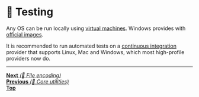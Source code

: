 # 🤖 Testing

Any OS can be run locally using
[virtual machines](https://en.wikipedia.org/wiki/Virtual_machine). Windows
provides with
[official images](https://developer.microsoft.com/en-us/windows/downloads/virtual-machines).

It is recommended to run automated tests on a
[continuous integration](https://en.wikipedia.org/wiki/Continuous_integration)
provider that supports Linux, Mac and Windows, which most high-profile providers
now do.

<hr>

[**Next** _(📝 File encoding)_](../file_encoding/README.md)<br>
[**Previous** _(🤖 Core utilities)_](core_utilities.md)<br>
[**Top**](README.md)<br>
